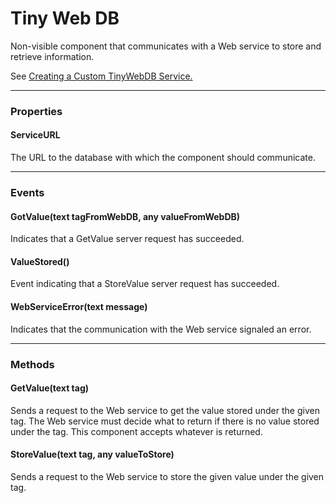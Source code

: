 # Tiny Web DB

Non-visible component that communicates with a Web service to store and retrieve information.

See [Creating a Custom TinyWebDB Service.](http://ai2.appinventor.mit.edu/reference/other/tinywebdb.html)

---

### Properties

#### ServiceURL

The URL to the database with which the component should communicate.

---

### Events

#### GotValue(text tagFromWebDB, any valueFromWebDB)

Indicates that a GetValue server request has succeeded.

#### ValueStored()

Event indicating that a StoreValue server request has succeeded.

#### WebServiceError(text message)

Indicates that the communication with the Web service signaled an error.

---

### Methods

#### GetValue(text tag)

Sends a request to the Web service to get the value stored under the given tag. The Web service must decide what to return if there is no value stored under the tag. This component accepts whatever is returned.

#### StoreValue(text tag, any valueToStore)

Sends a request to the Web service to store the given value under the given tag.
